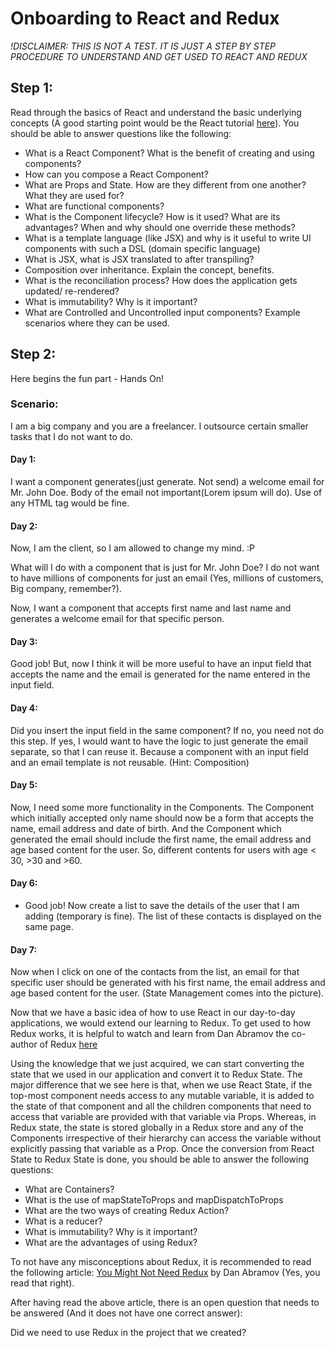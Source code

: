 # Onboarding to React and Redux
*!DISCLAIMER: THIS IS NOT A TEST. IT IS JUST A STEP BY STEP PROCEDURE TO UNDERSTAND AND GET USED TO REACT AND REDUX*


## Step 1: 
Read through the basics of React and understand the basic underlying concepts (A good starting point would be the React tutorial [here](https://reactjs.org/tutorial/tutorial.html)). You should be able to answer questions like the following:
- What is a React Component? What is the benefit of creating and using components?
- How can you compose a React Component?
- What are Props and State. How are they different from one another? What they are used for?
- What are functional components?
- What is the Component lifecycle? How is it used? What are its advantages? When and why should one override these methods?
- What is a template language (like JSX) and why is it useful to write UI components with such a DSL (domain specific language)
- What is JSX, what is JSX translated to after transpiling?
- Composition over inheritance. Explain the concept, benefits.
- What is the reconciliation process? How does the application gets updated/ re-rendered?
- What is immutability? Why is it important?
- What are Controlled and Uncontrolled input components? Example scenarios where they can be used.


## Step 2:
Here begins the fun part - Hands On!

### Scenario:
I am a big company and you are a freelancer. I outsource certain smaller tasks that I do not want to do.

#### Day 1:
I want a component generates(just generate. Not send) a welcome email for Mr. John Doe. Body of the email not important(Lorem ipsum will do). Use of any HTML tag would be fine.

#### Day 2:
Now, I am the client, so I am allowed to change my mind. :P

What will I do with a component that is just for Mr. John Doe? I do not want to have millions of components for just an email (Yes, millions of customers, Big company, remember?).

Now, I want a component that accepts first name and last name and generates a welcome email for that specific person.

#### Day 3:
Good job! But, now I think it will be more useful to have an input field that accepts the name and the email is generated for the name entered in the input field.

#### Day 4:
Did you insert the input field in the same component?
If no, you need not do this step.
If yes, I would want to have the logic to just generate the email separate, so that I can reuse it. Because a component with an input field and an email template is not reusable. (Hint: Composition)

#### Day 5:
Now, I need some more functionality in the Components. The Component which initially accepted only name should now be a form that accepts the name, email address and date of birth. And the Component which generated the email should include the first name, the email address and age based content for the user. So, different contents for users with age < 30, >30 and >60.

#### Day 6:
- Good job! Now create a list to save the details of the user that I am adding (temporary is fine). The list of these contacts is displayed on the same page.

#### Day 7:
Now when I click on one of the contacts from the list, an email for that specific user should be generated with his first name, the email address and age based content for the user.
(State Management comes into the picture).

Now that we have a basic idea of how to use React in our day-to-day applications, we would extend our learning to Redux. To get used to how Redux works, it is helpful to watch and learn from Dan Abramov the co-author of Redux [here](https://egghead.io/courses/getting-started-with-redux)

Using the knowledge that we just acquired, we can start converting the state that we used in our application and convert it to Redux State.
The major difference that we see here is that, when we use React State, if the top-most component needs access to any mutable variable, it is added to the state of that component and all the children components that need to access that variable are provided with that variable via Props. Whereas, in Redux state, the state is stored globally in a Redux store and any of the Components irrespective of their hierarchy can access the variable without explicitly passing that variable as a Prop.
Once the conversion from React State to Redux State is done, you should be able to answer the following questions:
- What are Containers?
- What is the use of mapStateToProps and mapDispatchToProps
- What are the two ways of creating Redux Action?
- What is a reducer?
- What is immutability? Why is it important?
- What are the advantages of using Redux?

To not have any misconceptions about Redux, it is recommended to read the following article: [You Might Not Need Redux](https://medium.com/@dan_abramov/you-might-not-need-redux-be46360cf367) by Dan Abramov (Yes, you read that right).

After having read the above article, there is an open question that needs to be answered (And it does not have one correct answer):

Did we need to use Redux in the project that we created?

